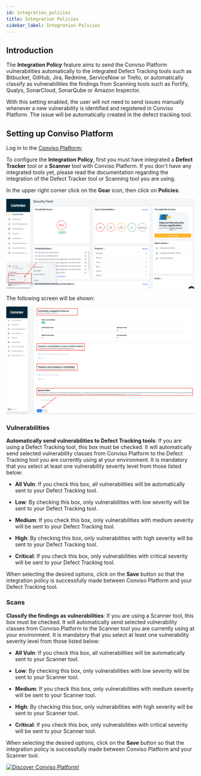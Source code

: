 ```yaml
---
id: integration_policies
title: Integration Policies
sidebar_label: Integration Policies
---
```


## Introduction

The **Integration Policy** feature aims to send the Conviso Platform vulnerabilities automatically to the integrated Defect Tracking tools such as Bitbucket, GitHub, Jira, Redmine, ServiceNow or Trello, or automatically classify as vulnerabilities the findings from Scanning tools such as Fortify, Qualys, SonarCloud, SonarQube or Amazon Inspector.

With this setting enabled, the user will not need to send issues manually whenever a new vulnerability is identified and registered in Conviso Platform. The issue will be automatically created in the defect tracking tool.

## Setting up Conviso Platform

Log in to the [Conviso Platform](https://app.convisoappsec.com);

To configure the **Integration Policy**, first you must have integrated a **Defect Tracker** tool or a **Scanner** tool with Conviso Platform. If you don't have any integrated tools yet, please read the documentation regarding the integration of the Defect Tracker tool or Scanning tool you are using.

In the upper right corner click on the **Gear** icon, then click on **Policies**:

<div style={{textAlign: 'center'}}>

![img](../../static/img/integration_policies-img1.png)

</div>

The following screen will be shown:

<div style={{textAlign: 'center'}}>

![img](../../static/img/integration_policies-img2.png)

</div>

### Vulnerabilities

**Automatically send vulnerabilities to Defect Tracking tools**: If you are using a Defect Tracking tool, this box must be checked. It will automatically send selected vulnerability classes from Conviso Platform to the Defect Tracking tool you are currently using at your environment. It is mandatory that you select at least one vulnerability severity level from those listed below:

- **All Vuln**: If you check this box, all vulnerabilities will be automatically sent to your Defect Tracking tool.

- **Low**: By checking this box, only vulnerabilities with low severity will be sent to your Defect Tracking tool.

- **Medium**: If you check this box, only vulnerabilities with medium severity will be sent to your Defect Tracking tool.

- **High**: By checking this box, only vulnerabilities with high severity will be sent to your Defect Tracking tool.

- **Critical**: If you check this box, only vulnerabilities with critical severity will be sent to your Defect Tracking tool.

When selecting the desired options, click on the **Save** button so that the integration policy is successfully made between Conviso Platform and your Defect Tracking tool.

### Scans

**Classify the findings as vulnerabilities**: If you are using a Scanner tool, this box must be checked. It will automatically send selected vulnerability classes from Conviso Platform to the Scanner tool you are currently using at your environment. It is mandatory that you select at least one vulnerability severity level from those listed below:

- **All Vuln**: If you check this box, all vulnerabilities will be automatically sent to your Scanner tool.

- **Low**: By checking this box, only vulnerabilities with low severity will be sent to your Scanner tool.

- **Medium**: If you check this box, only vulnerabilities with medium severity will be sent to your Scanner tool.

- **High**: By checking this box, only vulnerabilities with high severity will be sent to your Scanner tool.

- **Critical**: If you check this box, only vulnerabilities with critical severity will be sent to your Scanner tool.

When selecting the desired options, click on the **Save** button so that the integration policy is successfully made between Conviso Platform and your Scanner tool.

[![Discover Conviso Platform!](https://no-cache.hubspot.com/cta/default/5613826/interactive-125788977029.png)](https://cta-service-cms2.hubspot.com/web-interactives/public/v1/track/redirect?encryptedPayload=AVxigLKtcWzoFbzpyImNNQsXC9S54LjJuklwM39zNd7hvSoR%2FVTX%2FXjNdqdcIIDaZwGiNwYii5hXwRR06puch8xINMyL3EXxTMuSG8Le9if9juV3u%2F%2BX%2FCKsCZN1tLpW39gGnNpiLedq%2BrrfmYxgh8G%2BTcRBEWaKasQ%3D&webInteractiveContentId=125788977029&portalId=5613826)
